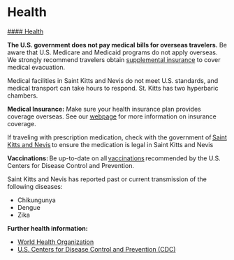 # Health

[#### Health](javascript:void(0); "Health")

**The U.S. government does not pay medical bills for overseas travelers.** Be aware that U.S. Medicare and Medicaid programs do not apply overseas. We strongly recommend travelers obtain [supplemental insurance](https://travel.state.gov/content/travel/en/international-travel/before-you-go/your-health-abroad/Insurance_Coverage_Overseas.html) to cover medical evacuation.

Medical facilities in Saint Kitts and Nevis do not meet U.S. standards, and medical transport can take hours to respond. St. Kitts has two hyperbaric chambers.

**Medical Insurance:** Make sure your health insurance plan provides coverage overseas. See our [webpage](https://travel.state.gov/content/travel/en/international-travel/before-you-go/your-health-abroad/Insurance_Coverage_Overseas.html) for more information on insurance coverage.

If traveling with prescription medication, check with the government of [Saint Kitts and Nevis](https://www.gov.kn/) to ensure the medication is legal in Saint Kitts and Nevis

**Vaccinations:** Be up-to-date on all [vaccinations](https://wwwnc.cdc.gov/travel/destinations/traveler/none/st-kitts-and-nevis?s_cid=ncezid-dgmq-travel-single-001) recommended by the U.S. Centers for Disease Control and Prevention.

Saint Kitts and Nevis has reported past or current transmission of the following diseases:

* Chikungunya
* Dengue
* Zika

**Further health information:**

* [World Health Organization](https://www.who.int/travel-advice)
* [U.S. Centers for Disease Control and Prevention (CDC)](https://wwwnc.cdc.gov/travel/)